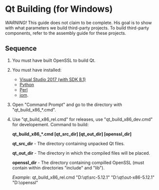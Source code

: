 Qt Building (for Windows)
=========================

*WARNING!* This guide does not claim to be complete.
His goal is to show with what parameters we build third-party projects.
To build third-party components, refer to the assembly guide for these projects.

Sequence
--------
1. You must have built OpenSSL to build Qt.
2. You must have installed:
   - [Visual Studio 2017 (with SDK 8.1)](https://visualstudio.microsoft.com)
   - [Python](http://www.python.org/download)
   - [Perl](http://www.activestate.com/activeperl)
   - [jom](https://wiki.qt.io/Jom).
3. Open "Command Prompt" and go to the directory with "qt_build_x86_*.cmd".
4. Use "qt_build_x86_rel.cmd" for releases, use "qt_build_x86_dev.cmd" for developement.
   Command to build:

   **qt_build_x86_*.cmd [qt_src_dir] [qt_out_dir] [openssl_dir]**

   **qt_src_dir**  - The directory containing unpacked Qt files.

   **qt_out_dir**  - The directory in which the compiled files will be placed.

   **openssl_dir** - The directory containing compilled OpenSSL (must contain within directories "include" and "lib").

   *Example:* qt_build_x86_rel.cmd "D:\qt\src-5.12.1" "D:\qt\out-x86-5.12.1" "D:\openssl"
